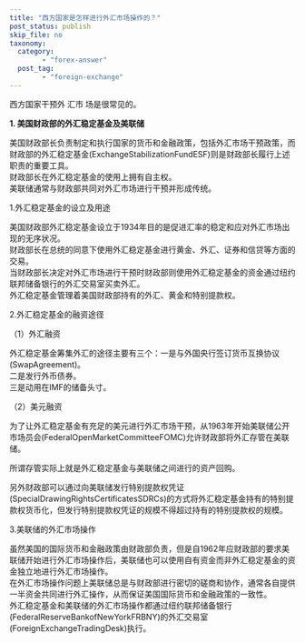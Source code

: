 ```yaml
---
title: "西方国家是怎样进行外汇市场操作的？"
post_status: publish
skip_file: no
taxonomy:
  category:
        - "forex-answer"
  post_tag:
        - "foreign-exchange"
---
```


西方国家干预外 汇市 场是很常见的。

**1. 美国财政部的外汇稳定基金及美联储**

美国财政部长负责制定和执行国家的货币和金融政策，包括外汇市场干预政策，而财政部的外汇稳定基金(ExchangeStabilizationFundESF)则是财政部长履行上述职责的重要工具。  
财政部长在外汇稳定基金的使用上拥有自主权。  
美联储通常与财政部共同对外汇市场进行干预并形成传统。

1.外汇稳定基金的设立及用途

美国财政部外汇稳定基金设立于1934年目的是促进汇率的稳定和应对外汇市场出现的无序状况。  
财政部长在总统的同意下使用外汇稳定基金进行黄金、外汇、证券和信贷等方面的交易。  
当财政部长决定对外汇市场进行干预时财政部则使用外汇稳定基金的资金通过纽约联邦储备银行的外汇交易室买卖外汇。  
外汇稳定基金管理着美国财政部持有的外汇、黄金和特别提款权。

2.外汇稳定基金的融资途径

（1）外汇融资

外汇稳定基金筹集外汇的途径主要有三个：一是与外国央行签订货币互换协议(SwapAgreement)。  
二是发行外币债券。  
三是动用在IMF的储备头寸。

（2）美元融资

为了让外汇稳定基金有充足的美元进行外汇市场干预，从1963年开始美联储公开市场员会(FederalOpenMarketCommitteeFOMC)允许财政部将外汇存管在美联储。

所谓存管实际上就是外汇稳定基金与美联储之间进行的资产回购。

另外财政部可以通过向美联储发行特别提款权凭证(SpecialDrawingRightsCertificatesSDRCs)的方式将外汇稳定基金持有的特别提款权货币化，但发行特别提款权凭证的规模不得超过持有的特别提款权的规模。

3.美联储的外汇市场操作

虽然美国的国际货币和金融政策由财政部负责，但是自1962年应财政部的要求美联储开始进行外汇市场操作后，美联储也可以使用自有资金而非外汇稳定基金的资金独立地进行外汇市场操作。  
在外汇市场操作问题上美联储总是与财政部进行密切的磋商和协作，通常各自提供一半资金共同进行外汇操作，从而保证美国国际货币和金融政策的一致性。  
外汇稳定基金和美联储的外汇市场操作都通过纽约联邦储备银行(FederalReserveBankofNewYorkFRBNY)的外汇交易室(ForeignExchangeTradingDesk)执行。
